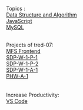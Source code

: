 Topics :
<br>
<a href="https://github.com/tred-07/DSA" >Data Structure and Algorithm</a><br>
<a href="https://tred-07.github.io/JavaScript/" >JavaScript</a>
<br><a href="https://tred-07.github.io/MySQL/" >MySQL</a>

<br>
Projects of tred-07:
<br><a href="https://tred-07.github.io/Project-MFS/" target="_blank" >MFS Frontend</a>
<br><a href="https://tred-07.github.io/SDP-W-1-P-1/" target="_blank">SDP-W-1-P-1</a>
<br><a href="https://tred-07.github.io/SDP-W-1-P-2/" target="_blank">SDP-W-1-P-2</a>
<br><a href="https://tred-07.github.io/SDP-W-1-A-1/" target="_blank">SDP-W-1-A-1</a>
<br><a href="https://tred-07.github.io/PHW-A-5/" target="_blank">PHW-A-1</a>
<!--<a href="" target="_blank" ></a> -->
<br>
<br>
<br>
Increase Productivity:
<br> <a href="https://github.com/tred-07/VS-Code-Extensions-">VS Code</a>


